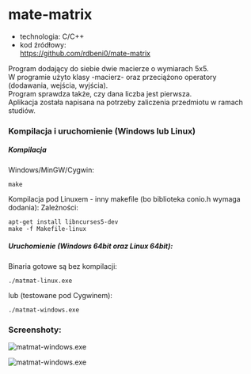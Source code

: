 # mate-matrix

* technologia: C/C++
* kod źródłowy:  
https://github.com/rdbeni0/mate-matrix  

Program dodający do siebie dwie macierze o wymiarach 5x5.  
W programie użyto klasy -macierz- oraz przeciążono operatory (dodawania, wejścia, wyjścia).  
Program sprawdza także, czy dana liczba jest pierwsza.  
Aplikacja została napisana na potrzeby zaliczenia przedmiotu w ramach studiów.

### Kompilacja i uruchomienie (Windows lub Linux)
	
##### Kompilacja 
  
Windows/MinGW/Cygwin:

	make
	
Kompilacja pod Linuxem - inny makefile (bo biblioteka conio.h wymaga dodania):
Zależności:
	
	apt-get install libncurses5-dev
	make -f Makefile-linux
	
##### Uruchomienie (Windows 64bit oraz Linux 64bit):	

Binaria gotowe są bez kompilacji:

	./matmat-linux.exe	
	
lub (testowane pod Cygwinem):

	./matmat-windows.exe

### Screenshoty:

![matmat-windows.exe](https://raw.githubusercontent.com/rdbeni0/mate-matrix/master/matmat02.jpg)

![matmat-windows.exe](https://raw.githubusercontent.com/rdbeni0/mate-matrix/master/matmat01.jpg)